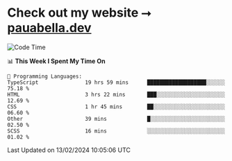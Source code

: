 # Check out my website ⭢ [pauabella.dev](https://pauabella.dev)

<!--START_SECTION:waka-->
![Code Time](http://img.shields.io/badge/Code%20Time-2%2C987%20hrs%2059%20mins-blue)

📊 **This Week I Spent My Time On** 

```text
💬 Programming Languages: 
TypeScript               19 hrs 59 mins      ███████████████████░░░░░░   75.18 % 
HTML                     3 hrs 22 mins       ███░░░░░░░░░░░░░░░░░░░░░░   12.69 % 
CSS                      1 hr 45 mins        ██░░░░░░░░░░░░░░░░░░░░░░░   06.60 % 
Other                    39 mins             █░░░░░░░░░░░░░░░░░░░░░░░░   02.50 % 
SCSS                     16 mins             ░░░░░░░░░░░░░░░░░░░░░░░░░   01.02 % 
```


 Last Updated on 13/02/2024 10:05:06 UTC
<!--END_SECTION:waka-->
